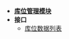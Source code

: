 - [**库位管理模块**](modules/aukey-warehouse-locator/main)
- **接口**
    - [库位数据列表](modules/aukey-warehouse-locator/warehouse_locator_list)

